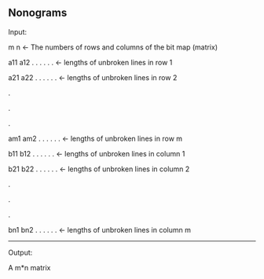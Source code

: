 Nonograms
-------------------------------------
Input:

m n ← The numbers of rows and columns of the bit map (matrix)

a11 a12 . . . . . .  ← lengths of unbroken lines in row 1

a21 a22 . . . . . .  ← lengths of unbroken lines in row 2

.

.

.

am1 am2 . . . . . .  ← lengths of unbroken lines in row m

b11 b12 . . . . . .  ← lengths of unbroken lines in column 1

b21 b22 . . . . . .  ← lengths of unbroken lines in column 2

.

.

.

bn1 bn2 . . . . . .  ← lengths of unbroken lines in column m

----------------------------------
Output:

A m*n matrix
